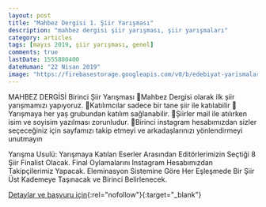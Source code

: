```yaml
---
layout: post
title: "Mahbez Dergisi 1. Şiir Yarışması"
description: "mahbez dergisi şiir yarışması, şiir yarışmaları"
category: articles
tags: [mayıs 2019, şiir yarışması, genel]
comments: true
lastDate: 1555880400
dateHuman: "22 Nisan 2019"
image: "https://firebasestorage.googleapis.com/v0/b/edebiyat-yarismalari.appspot.com/o/mahbez-dergi-siir-yarismasi.jpg?alt=media&token=54971e07-3563-47ee-a266-f8a44243d35b"
---
```


MAHBEZ DERGİSİ
Birinci Șiir Yarışması
📌Mahbez Dergisi olarak ilk șiir yarıșmamızı yapıyoruz.
📌Katılımcılar sadece bir tane șiir ile katılabilir
📌Yarıșmaya her yaș grubundan katılım sağlanabilir.
📌Șiirler mail ile atılırken isim ve soyisim yazılması zorunludur.
📌Birinci instagram hesabımızdan sizler seçeceğiniz için sayfamızı takip etmeyi ve arkadașlarınızı yönlendirmeyi unutmayın

Yarışma Usulü: Yarışmaya Katılan Eserler Arasından Editörlerimizin Seçtiği 8 Şiir Finalist Olacak. Final Oylamalarını Instagram Hesabımızdan Takipçilerimiz Yapacak. Eleminasyon Sistemine Göre Her Eşleşmede Bir Şiir Üst Kademeye Taşınacak ve Birinci Belirlenecek.

[Detaylar ve başvuru için](https://twitter.com/mahbezdergi/status/1109228687893979137?utm_source=edebiyatyarismalari.com&utm_medium=affiliate&utm_campaign=cpc){:rel="nofollow"}{:target="_blank"}
